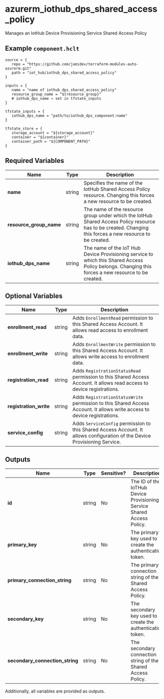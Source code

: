 # azurerm_iothub_dps_shared_access_policy

Manages an IotHub Device Provisioning Service Shared Access Policy

## Example `component.hclt`

```hcl
source = {
   repo = "https://github.com/jumidev/terraform-modules-auto-azurerm.git" 
   path = "iot_hub/iothub_dps_shared_access_policy" 
}

inputs = {
   name = "name of iothub_dps_shared_access_policy" 
   resource_group_name = "${resource_group}" 
   # iothub_dps_name → set in tfstate_inputs
}

tfstate_inputs = {
   iothub_dps_name = "path/to/iothub_dps_component:name" 
}

tfstate_store = {
   storage_account = "${storage_account}" 
   container = "${container}" 
   container_path = "${COMPONENT_PATH}" 
}

```

## Required Variables

| Name | Type |  Description |
| ---- | --------- |  ----------- |
| **name** | string |  Specifies the name of the IotHub Shared Access Policy resource. Changing this forces a new resource to be created. | 
| **resource_group_name** | string |  The name of the resource group under which the IotHub Shared Access Policy resource has to be created. Changing this forces a new resource to be created. | 
| **iothub_dps_name** | string |  The name of the IoT Hub Device Provisioning service to which this Shared Access Policy belongs. Changing this forces a new resource to be created. | 

## Optional Variables

| Name | Type |  Description |
| ---- | --------- |  ----------- |
| **enrollment_read** | string |  Adds `EnrollmentRead` permission to this Shared Access Account. It allows read access to enrollment data. | 
| **enrollment_write** | string |  Adds `EnrollmentWrite` permission to this Shared Access Account. It allows write access to enrollment data. | 
| **registration_read** | string |  Adds `RegistrationStatusRead` permission to this Shared Access Account. It allows read access to device registrations. | 
| **registration_write** | string |  Adds `RegistrationStatusWrite` permission to this Shared Access Account. It allows write access to device registrations. | 
| **service_config** | string |  Adds `ServiceConfig` permission to this Shared Access Account. It allows configuration of the Device Provisioning Service. | 



## Outputs

| Name | Type | Sensitive? | Description |
| ---- | ---- | --------- | --------- |
| **id** | string | No  | The ID of the IoTHub Device Provisioning Service Shared Access Policy. | 
| **primary_key** | string | No  | The primary key used to create the authentication token. | 
| **primary_connection_string** | string | No  | The primary connection string of the Shared Access Policy. | 
| **secondary_key** | string | No  | The secondary key used to create the authentication token. | 
| **secondary_connection_string** | string | No  | The secondary connection string of the Shared Access Policy. | 

Additionally, all variables are provided as outputs.
